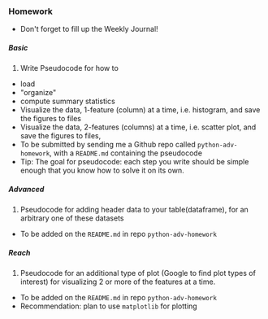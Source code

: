 ### Homework
* Don't forget to fill up the Weekly Journal! 

##### Basic
1. Write Pseudocode for how to 
  * load
  * "organize"
  * compute summary statistics 
  * Visualize the data, 1-feature (column) at a time, i.e. histogram, and save the figures to files 
  * Visualize the data, 2-features (columns) at a time, i.e. scatter plot, and save the figures to files,
  * To be submitted by sending me a Github repo called `python-adv-homework`, with a `README.md` 
  containing the pseudocode
  * Tip: The goal for pseudocode: each step you write should be simple enough that you know how to solve it on its own.

##### Advanced
1. Pseudocode for adding header data to your table(dataframe), for an arbitrary one of these datasets
  * To be added on the `README.md` in repo `python-adv-homework`

##### Reach
1. Pseudocode for an additional type of plot (Google to find plot types of interest) for visualizing 2 or more of the features at a time.
  * To be added on the `README.md` in repo `python-adv-homework`
  * Recommendation: plan to use `matplotlib` for plotting
